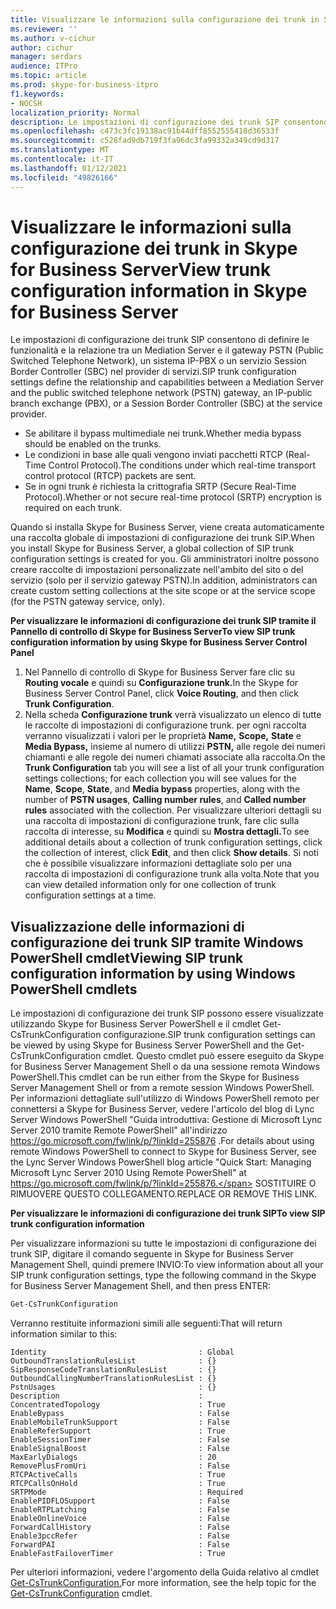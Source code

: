 ```yaml
---
title: Visualizzare le informazioni sulla configurazione dei trunk in Skype for Business Server
ms.reviewer: ''
ms.author: v-cichur
author: cichur
manager: serdars
audience: ITPro
ms.topic: article
ms.prod: skype-for-business-itpro
f1.keywords:
- NOCSH
localization_priority: Normal
description: Le impostazioni di configurazione dei trunk SIP consentono di definire le funzionalità e la relazione tra un Mediation Server e il gateway PSTN (Public Switched Telephone Network), un sistema IP-PBX o un servizio Session Border Controller (SBC) nel provider di servizi.
ms.openlocfilehash: c473c3fc19138ac91b44dff8552555418d36533f
ms.sourcegitcommit: c528fad9db719f3fa96dc3fa99332a349cd9d317
ms.translationtype: MT
ms.contentlocale: it-IT
ms.lasthandoff: 01/12/2021
ms.locfileid: "49826166"
---
```

# <a name="view-trunk-configuration-information-in-skype-for-business-server"></a><span data-ttu-id="d7fd6-103">Visualizzare le informazioni sulla configurazione dei trunk in Skype for Business Server</span><span class="sxs-lookup"><span data-stu-id="d7fd6-103">View trunk configuration information in Skype for Business Server</span></span>

<span data-ttu-id="d7fd6-104">Le impostazioni di configurazione dei trunk SIP consentono di definire le funzionalità e la relazione tra un Mediation Server e il gateway PSTN (Public Switched Telephone Network), un sistema IP-PBX o un servizio Session Border Controller (SBC) nel provider di servizi.</span><span class="sxs-lookup"><span data-stu-id="d7fd6-104">SIP trunk configuration settings define the relationship and capabilities between a Mediation Server and the public switched telephone network (PSTN) gateway, an IP-public branch exchange (PBX), or a Session Border Controller (SBC) at the service provider.</span></span>

- <span data-ttu-id="d7fd6-105">Se abilitare il bypass multimediale nei trunk.</span><span class="sxs-lookup"><span data-stu-id="d7fd6-105">Whether media bypass should be enabled on the trunks.</span></span>
- <span data-ttu-id="d7fd6-106">Le condizioni in base alle quali vengono inviati pacchetti RTCP (Real-Time Control Protocol).</span><span class="sxs-lookup"><span data-stu-id="d7fd6-106">The conditions under which real-time transport control protocol (RTCP) packets are sent.</span></span>
- <span data-ttu-id="d7fd6-107">Se in ogni trunk è richiesta la crittografia SRTP (Secure Real-Time Protocol).</span><span class="sxs-lookup"><span data-stu-id="d7fd6-107">Whether or not secure real-time protocol (SRTP) encryption is required on each trunk.</span></span>

<span data-ttu-id="d7fd6-108">Quando si installa Skype for Business Server, viene creata automaticamente una raccolta globale di impostazioni di configurazione dei trunk SIP.</span><span class="sxs-lookup"><span data-stu-id="d7fd6-108">When you install Skype for Business Server, a global collection of SIP trunk configuration settings is created for you.</span></span> <span data-ttu-id="d7fd6-109">Gli amministratori inoltre possono creare raccolte di impostazioni personalizzate nell'ambito del sito o del servizio (solo per il servizio gateway PSTN).</span><span class="sxs-lookup"><span data-stu-id="d7fd6-109">In addition, administrators can create custom setting collections at the site scope or at the service scope (for the PSTN gateway service, only).</span></span>

<span data-ttu-id="d7fd6-110">**Per visualizzare le informazioni di configurazione dei trunk SIP tramite il Pannello di controllo di Skype for Business Server**</span><span class="sxs-lookup"><span data-stu-id="d7fd6-110">**To view SIP trunk configuration information by using Skype for Business Server Control Panel**</span></span>

1. <span data-ttu-id="d7fd6-111">Nel Pannello di controllo di Skype for Business Server fare clic su **Routing vocale** e quindi su **Configurazione trunk.**</span><span class="sxs-lookup"><span data-stu-id="d7fd6-111">In the Skype for Business Server Control Panel, click **Voice Routing**, and then click **Trunk Configuration**.</span></span>
2. <span data-ttu-id="d7fd6-112">Nella scheda **Configurazione trunk** verrà visualizzato un elenco di tutte le raccolte di impostazioni di configurazione trunk. per ogni raccolta verranno visualizzati i valori per le proprietà **Name,** **Scope,** **State** e  **Media Bypass,**  insieme al numero di utilizzi **PSTN,** alle regole dei numeri chiamanti e alle regole dei numeri chiamati associate alla raccolta.</span><span class="sxs-lookup"><span data-stu-id="d7fd6-112">On the **Trunk Configuration** tab you will see a list of all your trunk configuration settings collections; for each collection you will see values for the **Name**, **Scope**, **State**, and **Media bypass** properties, along with the number of **PSTN usages**, **Calling number rules**, and **Called number rules** associated with the collection.</span></span> <span data-ttu-id="d7fd6-113">Per visualizzare ulteriori dettagli su una raccolta di impostazioni di configurazione trunk, fare clic sulla raccolta di interesse, su **Modifica** e quindi su **Mostra dettagli.**</span><span class="sxs-lookup"><span data-stu-id="d7fd6-113">To see additional details about a collection of trunk configuration settings, click the collection of interest, click **Edit**, and then click **Show details**.</span></span> <span data-ttu-id="d7fd6-114">Si noti che è possibile visualizzare informazioni dettagliate solo per una raccolta di impostazioni di configurazione trunk alla volta.</span><span class="sxs-lookup"><span data-stu-id="d7fd6-114">Note that you can view detailed information only for one collection of trunk configuration settings at a time.</span></span>

## <a name="viewing-sip-trunk-configuration-information-by-using-windows-powershell-cmdlets"></a><span data-ttu-id="d7fd6-115">Visualizzazione delle informazioni di configurazione dei trunk SIP tramite Windows PowerShell cmdlet</span><span class="sxs-lookup"><span data-stu-id="d7fd6-115">Viewing SIP trunk configuration information by using Windows PowerShell cmdlets</span></span>

<span data-ttu-id="d7fd6-116">Le impostazioni di configurazione dei trunk SIP possono essere visualizzate utilizzando Skype for Business Server PowerShell e il cmdlet Get-CsTrunkConfiguration configurazione.</span><span class="sxs-lookup"><span data-stu-id="d7fd6-116">SIP trunk configuration settings can be viewed by using Skype for Business Server PowerShell and the Get-CsTrunkConfiguration cmdlet.</span></span> <span data-ttu-id="d7fd6-117">Questo cmdlet può essere eseguito da Skype for Business Server Management Shell o da una sessione remota Windows PowerShell.</span><span class="sxs-lookup"><span data-stu-id="d7fd6-117">This cmdlet can be run either from the Skype for Business Server Management Shell or from a remote session Windows PowerShell.</span></span> <span data-ttu-id="d7fd6-118">Per informazioni dettagliate sull'utilizzo di Windows PowerShell remoto per connettersi a Skype for Business Server, vedere l'articolo del blog di Lync Server Windows PowerShell "Guida introduttiva: Gestione di Microsoft Lync Server 2010 tramite Remote PowerShell" all'indirizzo https://go.microsoft.com/fwlink/p/?linkId=255876 .</span><span class="sxs-lookup"><span data-stu-id="d7fd6-118">For details about using remote Windows PowerShell to connect to Skype for Business Server, see the Lync Server Windows PowerShell blog article "Quick Start: Managing Microsoft Lync Server 2010 Using Remote PowerShell" at https://go.microsoft.com/fwlink/p/?linkId=255876.</span></span> <span data-ttu-id="d7fd6-119">SOSTITUIRE O RIMUOVERE QUESTO COLLEGAMENTO.</span><span class="sxs-lookup"><span data-stu-id="d7fd6-119">REPLACE OR REMOVE THIS LINK.</span></span>


<span data-ttu-id="d7fd6-120">**Per visualizzare le informazioni di configurazione dei trunk SIP**</span><span class="sxs-lookup"><span data-stu-id="d7fd6-120">**To view SIP trunk configuration information**</span></span>

<span data-ttu-id="d7fd6-121">Per visualizzare informazioni su tutte le impostazioni di configurazione dei trunk SIP, digitare il comando seguente in Skype for Business Server Management Shell, quindi premere INVIO:</span><span class="sxs-lookup"><span data-stu-id="d7fd6-121">To view information about all your SIP trunk configuration settings, type the following command in the Skype for Business Server Management Shell, and then press ENTER:</span></span>

```powershell
Get-CsTrunkConfiguration
```

<span data-ttu-id="d7fd6-122">Verranno restituite informazioni simili alle seguenti:</span><span class="sxs-lookup"><span data-stu-id="d7fd6-122">That will return information similar to this:</span></span>

```console
Identity                                  : Global
OutboundTranslationRulesList              : {}
SipResponseCodeTranslationRulesList       : {}
OutboundCallingNumberTranslationRulesList : {}
PstnUsages                                : {}
Description                               :
ConcentratedTopology                      : True
EnableBypass                              : False
EnableMobileTrunkSupport                  : False
EnableReferSupport                        : True
EnableSessionTimer                        : False
EnableSignalBoost                         : False
MaxEarlyDialogs                           : 20
RemovePlusFromUri                         : False
RTCPActiveCalls                           : True
RTCPCallsOnHold                           : True
SRTPMode                                  : Required
EnablePIDFLOSupport                       : False
EnableRTPLatching                         : False
EnableOnlineVoice                         : False
ForwardCallHistory                        : False
Enable3pccRefer                           : False
ForwardPAI                                : False
EnableFastFailoverTimer                   : True
```
<span data-ttu-id="d7fd6-123">Per ulteriori informazioni, vedere l'argomento della Guida relativo al cmdlet [Get-CsTrunkConfiguration.](https://docs.microsoft.com/powershell/module/skype/Get-CsTrunkConfiguration)</span><span class="sxs-lookup"><span data-stu-id="d7fd6-123">For more information, see the help topic for the [Get-CsTrunkConfiguration](https://docs.microsoft.com/powershell/module/skype/Get-CsTrunkConfiguration) cmdlet.</span></span>



